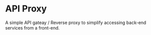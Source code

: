 # API Proxy

A simple API gateay / Reverse proxy to simplify accessing back-end services from a front-end.
